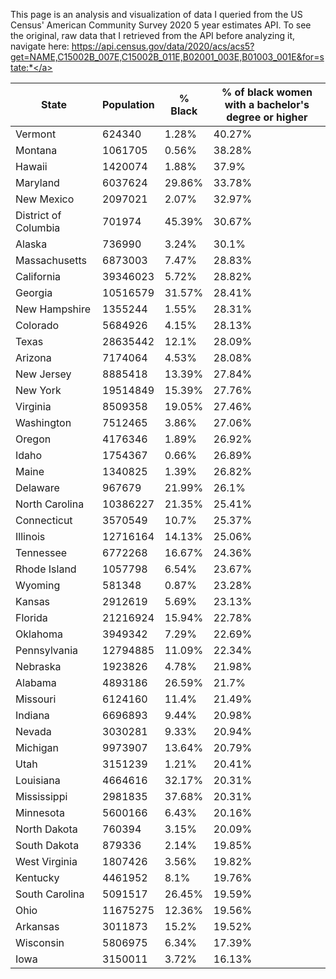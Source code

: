 This page is an analysis and visualization of data I queried from the US Census' American Community Survey 2020 5 year estimates API. To see the original, raw data that I retrieved from the API before analyzing it, navigate here: <a href="https://api.census.gov/data/2020/acs/acs5?get=NAME,C15002B_007E,C15002B_011E,B02001_003E,B01003_001E&for=state:*">https://api.census.gov/data/2020/acs/acs5?get=NAME,C15002B_007E,C15002B_011E,B02001_003E,B01003_001E&for=state:*</a>

|State|Population|% Black|% of black women with a bachelor's degree or higher|
|---|---|---|---|
|Vermont|624340|1.28%|40.27%|
|Montana|1061705|0.56%|38.28%|
|Hawaii|1420074|1.88%|37.9%|
|Maryland|6037624|29.86%|33.78%|
|New Mexico|2097021|2.07%|32.97%|
|District of Columbia|701974|45.39%|30.67%|
|Alaska|736990|3.24%|30.1%|
|Massachusetts|6873003|7.47%|28.83%|
|California|39346023|5.72%|28.82%|
|Georgia|10516579|31.57%|28.41%|
|New Hampshire|1355244|1.55%|28.31%|
|Colorado|5684926|4.15%|28.13%|
|Texas|28635442|12.1%|28.09%|
|Arizona|7174064|4.53%|28.08%|
|New Jersey|8885418|13.39%|27.84%|
|New York|19514849|15.39%|27.76%|
|Virginia|8509358|19.05%|27.46%|
|Washington|7512465|3.86%|27.06%|
|Oregon|4176346|1.89%|26.92%|
|Idaho|1754367|0.66%|26.89%|
|Maine|1340825|1.39%|26.82%|
|Delaware|967679|21.99%|26.1%|
|North Carolina|10386227|21.35%|25.41%|
|Connecticut|3570549|10.7%|25.37%|
|Illinois|12716164|14.13%|25.06%|
|Tennessee|6772268|16.67%|24.36%|
|Rhode Island|1057798|6.54%|23.67%|
|Wyoming|581348|0.87%|23.28%|
|Kansas|2912619|5.69%|23.13%|
|Florida|21216924|15.94%|22.78%|
|Oklahoma|3949342|7.29%|22.69%|
|Pennsylvania|12794885|11.09%|22.34%|
|Nebraska|1923826|4.78%|21.98%|
|Alabama|4893186|26.59%|21.7%|
|Missouri|6124160|11.4%|21.49%|
|Indiana|6696893|9.44%|20.98%|
|Nevada|3030281|9.33%|20.94%|
|Michigan|9973907|13.64%|20.79%|
|Utah|3151239|1.21%|20.41%|
|Louisiana|4664616|32.17%|20.31%|
|Mississippi|2981835|37.68%|20.31%|
|Minnesota|5600166|6.43%|20.16%|
|North Dakota|760394|3.15%|20.09%|
|South Dakota|879336|2.14%|19.85%|
|West Virginia|1807426|3.56%|19.82%|
|Kentucky|4461952|8.1%|19.76%|
|South Carolina|5091517|26.45%|19.59%|
|Ohio|11675275|12.36%|19.56%|
|Arkansas|3011873|15.2%|19.52%|
|Wisconsin|5806975|6.34%|17.39%|
|Iowa|3150011|3.72%|16.13%|
